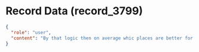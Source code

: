 # Record Data (record_3799)

```json
{
  "role": "user",
  "content": "By that logic then on average whic places are better for a sovereing arhictect? \n"
}
```
